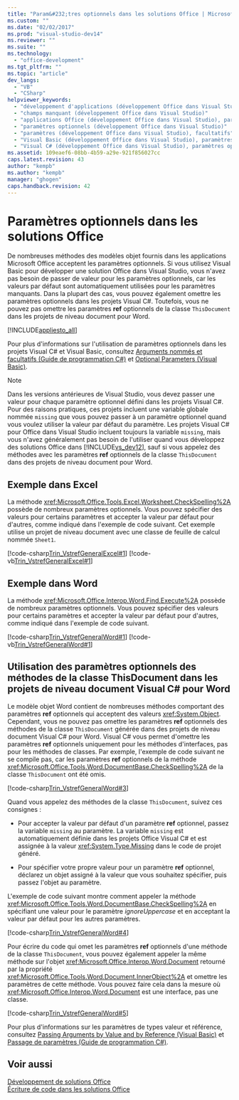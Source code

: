 ```yaml
---
title: "Param&#232;tres optionnels dans les solutions Office | Microsoft Docs"
ms.custom: ""
ms.date: "02/02/2017"
ms.prod: "visual-studio-dev14"
ms.reviewer: ""
ms.suite: ""
ms.technology: 
  - "office-development"
ms.tgt_pltfrm: ""
ms.topic: "article"
dev_langs: 
  - "VB"
  - "CSharp"
helpviewer_keywords: 
  - "développement d'applications (développement Office dans Visual Studio), paramètres optionnels"
  - "champs manquant (développement Office dans Visual Studio)"
  - "applications Office (développement Office dans Visual Studio), paramètres optionnels"
  - "paramètres optionnels (développement Office dans Visual Studio)"
  - "paramètres (développement Office dans Visual Studio), facultatifs"
  - "Visual Basic (développement Office dans Visual Studio), paramètres optionnels"
  - "Visual C# (développement Office dans Visual Studio), paramètres optionnels"
ms.assetid: 109eaef6-08bb-4b59-a29e-921f856027cc
caps.latest.revision: 43
author: "kempb"
ms.author: "kempb"
manager: "ghogen"
caps.handback.revision: 42
---
```

# Param&#232;tres optionnels dans les solutions Office
  De nombreuses méthodes des modèles objet fournis dans les applications Microsoft Office acceptent les paramètres optionnels.  Si vous utilisez Visual Basic pour développer une solution Office dans Visual Studio, vous n'avez pas besoin de passer de valeur pour les paramètres optionnels, car les valeurs par défaut sont automatiquement utilisées pour les paramètres manquants.  Dans la plupart des cas, vous pouvez également omettre les paramètres optionnels dans les projets Visual C\#. Toutefois, vous ne pouvez pas omettre les paramètres **ref** optionnels de la classe `ThisDocument` dans les projets de niveau document pour Word.  
  
 [!INCLUDE[appliesto_all](../vsto/includes/appliesto-all-md.md)]  
  
 Pour plus d'informations sur l'utilisation de paramètres optionnels dans les projets Visual C\# et Visual Basic, consultez [Arguments nommés et facultatifs &#40;Guide de programmation C&#35;&#41;](/dotnet/csharp/programming-guide/classes-and-structs/named-and-optional-arguments) et [Optional Parameters &#40;Visual Basic&#41;](/dotnet/visual-basic/programming-guide/language-features/procedures/optional-parameters).  
  
> [!NOTE]  
>  Dans les versions antérieures de Visual Studio, vous devez passer une valeur pour chaque paramètre optionnel défini dans les projets Visual C\#.  Pour des raisons pratiques, ces projets incluent une variable globale nommée `missing` que vous pouvez passer à un paramètre optionnel quand vous voulez utiliser la valeur par défaut du paramètre.  Les projets Visual C\# pour Office dans Visual Studio incluent toujours la variable `missing`, mais vous n'avez généralement pas besoin de l'utiliser quand vous développez des solutions Office dans [!INCLUDE[vs_dev12](../vsto/includes/vs-dev12-md.md)], sauf si vous appelez des méthodes avec les paramètres **ref** optionnels de la classe `ThisDocument` dans des projets de niveau document pour Word.  
  
## Exemple dans Excel  
 La méthode <xref:Microsoft.Office.Tools.Excel.Worksheet.CheckSpelling%2A> possède de nombreux paramètres optionnels.  Vous pouvez spécifier des valeurs pour certains paramètres et accepter la valeur par défaut pour d'autres, comme indiqué dans l'exemple de code suivant.  Cet exemple utilise un projet de niveau document avec une classe de feuille de calcul nommée `Sheet1`.  
  
 [!code-csharp[Trin_VstrefGeneralExcel#1](../snippets/csharp/VS_Snippets_OfficeSP/Trin_VstrefGeneralExcel/CS/Sheet1.cs#1)]
 [!code-vb[Trin_VstrefGeneralExcel#1](../snippets/visualbasic/VS_Snippets_OfficeSP/Trin_VstrefGeneralExcel/VB/Sheet1.vb#1)]  
  
## Exemple dans Word  
 La méthode <xref:Microsoft.Office.Interop.Word.Find.Execute%2A> possède de nombreux paramètres optionnels.  Vous pouvez spécifier des valeurs pour certains paramètres et accepter la valeur par défaut pour d'autres, comme indiqué dans l'exemple de code suivant.  
  
 [!code-csharp[Trin_VstrefGeneralWord#1](../snippets/csharp/VS_Snippets_OfficeSP/Trin_VstrefGeneralWord/CS/ThisDocument.cs#1)]
 [!code-vb[Trin_VstrefGeneralWord#1](../snippets/visualbasic/VS_Snippets_OfficeSP/Trin_VstrefGeneralWord/VB/ThisDocument.vb#1)]  
  
## Utilisation des paramètres optionnels des méthodes de la classe ThisDocument dans les projets de niveau document Visual C\# pour Word  
 Le modèle objet Word contient de nombreuses méthodes comportant des paramètres **ref** optionnels qui acceptent des valeurs <xref:System.Object>.  Cependant, vous ne pouvez pas omettre les paramètres **ref** optionnels des méthodes de la classe `ThisDocument` générée dans des projets de niveau document Visual C\# pour Word.  Visual C\# vous permet d'omettre les paramètres **ref** optionnels uniquement pour les méthodes d'interfaces, pas pour les méthodes de classes.  Par exemple, l'exemple de code suivant ne se compile pas, car les paramètres **ref** optionnels de la méthode <xref:Microsoft.Office.Tools.Word.DocumentBase.CheckSpelling%2A> de la classe `ThisDocument` ont été omis.  
  
 [!code-csharp[Trin_VstrefGeneralWord#3](../snippets/csharp/VS_Snippets_OfficeSP/Trin_VstrefGeneralWord/CS/ThisDocument.cs#3)]  
  
 Quand vous appelez des méthodes de la classe `ThisDocument`, suivez ces consignes :  
  
-   Pour accepter la valeur par défaut d'un paramètre **ref** optionnel, passez la variable `missing` au paramètre.  La variable `missing` est automatiquement définie dans les projets Office Visual C\# et est assignée à la valeur <xref:System.Type.Missing> dans le code de projet généré.  
  
-   Pour spécifier votre propre valeur pour un paramètre **ref** optionnel, déclarez un objet assigné à la valeur que vous souhaitez spécifier, puis passez l'objet au paramètre.  
  
 L'exemple de code suivant montre comment appeler la méthode <xref:Microsoft.Office.Tools.Word.DocumentBase.CheckSpelling%2A> en spécifiant une valeur pour le paramètre *ignoreUppercase* et en acceptant la valeur par défaut pour les autres paramètres.  
  
 [!code-csharp[Trin_VstrefGeneralWord#4](../snippets/csharp/VS_Snippets_OfficeSP/Trin_VstrefGeneralWord/CS/ThisDocument.cs#4)]  
  
 Pour écrire du code qui omet les paramètres **ref** optionnels d'une méthode de la classe `ThisDocument`, vous pouvez également appeler la même méthode sur l'objet <xref:Microsoft.Office.Interop.Word.Document> retourné par la propriété <xref:Microsoft.Office.Tools.Word.Document.InnerObject%2A> et omettre les paramètres de cette méthode.  Vous pouvez faire cela dans la mesure où <xref:Microsoft.Office.Interop.Word.Document> est une interface, pas une classe.  
  
 [!code-csharp[Trin_VstrefGeneralWord#5](../snippets/csharp/VS_Snippets_OfficeSP/Trin_VstrefGeneralWord/CS/ThisDocument.cs#5)]  
  
 Pour plus d'informations sur les paramètres de types valeur et référence, consultez [Passing Arguments by Value and by Reference &#40;Visual Basic&#41;](/dotnet/visual-basic/programming-guide/language-features/procedures/passing-arguments-by-value-and-by-reference) et [Passage de paramètres &#40;Guide de programmation C&#35;&#41;](/dotnet/csharp/programming-guide/classes-and-structs/passing-parameters).  
  
## Voir aussi  
 [Développement de solutions Office](../vsto/developing-office-solutions.md)   
 [Écriture de code dans les solutions Office](../vsto/writing-code-in-office-solutions.md)  
  
  